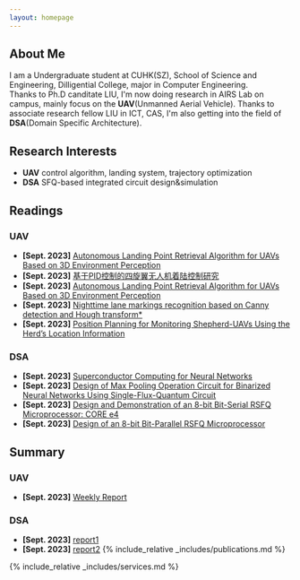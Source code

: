 ```yaml
---
layout: homepage
---
```


## About Me

I am a Undergraduate student at CUHK(SZ), School of Science and Engineering, Dilligential College, major in Computer Engineering.  
Thanks to Ph.D canditate LIU, I'm now doing research in AIRS Lab on campus, mainly focus on the **UAV**(Unmanned Aerial Vehicle).
Thanks to associate research fellow LIU in ICT, CAS, I'm also getting into the field of **DSA**(Domain Specific Architecture).

## Research Interests

- **UAV** control algorithm, landing system, trajectory optimization
- **DSA** SFQ-based integrated circuit design&simulation

## Readings
### UAV
- **[Sept. 2023]** [Autonomous Landing Point Retrieval Algorithm for 
UAVs Based on 3D Environment Perception](https://ieeexplore.ieee.org/document/9483840)
- **[Sept. 2023]** [基于PID控制的四旋翼无人机着陆控制研究](http://www.shcas.net/jsjyup/pdf/2020/9/%E5%9F%BA%E4%BA%8EPD%E6%8E%A7%E5%88%B6%E7%9A%84%E5%9B%9B%E6%97%8B%E7%BF%BC%E6%97%A0%E4%BA%BA%E6%9C%BA%E7%9D%80%E9%99%86%E6%8E%A7%E5%88%B6%E7%A0%94%E7%A9%B6.pdf)
- **[Sept. 2023]** [Autonomous Landing Point Retrieval Algorithm for 
UAVs Based on 3D Environment Perception](https://ieeexplore.ieee.org/document/9483840)
- **[Sept. 2023]** [Nighttime lane markings recognition based on Canny detection and 
Hough transform*](https://ieeexplore.ieee.org/document/7784064)
- **[Sept. 2023]** [Position Planning for Monitoring Shepherd-UAVs
Using the Herd’s Location Information](https://ieeexplore.ieee.org/document/10176918)

### DSA
- **[Sept. 2023]** [Superconductor Computing for Neural Networks](https://ieeexplore.ieee.org/document/9395193)
- **[Sept. 2023]** [Design of Max Pooling Operation Circuit for Binarized Neural Networks Using Single-Flux-Quantum Circuit](https://ieeexplore.ieee.org/document/10032693)
- **[Sept. 2023]** [Design and Demonstration of an 8-bit Bit-Serial RSFQ Microprocessor: CORE e4](https://ieeexplore.ieee.org/document/7467490)
- **[Sept. 2023]** [Design of an 8-bit Bit-Parallel RSFQ Microprocessor](https://ieeexplore.ieee.org/document/9170800)

## Summary
### UAV
- **[Sept. 2023]** [Weekly Report](https://github.com/Travis-ovo/UAV/blob/main/%E7%94%B0%E4%B8%80%E5%A4%AB%E6%AF%8F%E5%91%A8%E5%B7%A5%E4%BD%9C%E5%A4%87%E5%BF%98.xlsx)
### DSA
- **[Sept. 2023]** [report1](https://github.com/Travis-ovo/DSA/blob/main/report1.pdf)
- **[Sept. 2023]** [report2](https://github.com/Travis-ovo/DSA/blob/main/report2.pdf)
{% include_relative _includes/publications.md %}

{% include_relative _includes/services.md %}
